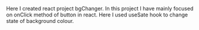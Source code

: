 Here I created react project bgChanger.
In this project I have mainly focused on onClick method of button in react.
Here I used useSate hook to change state of background colour.

